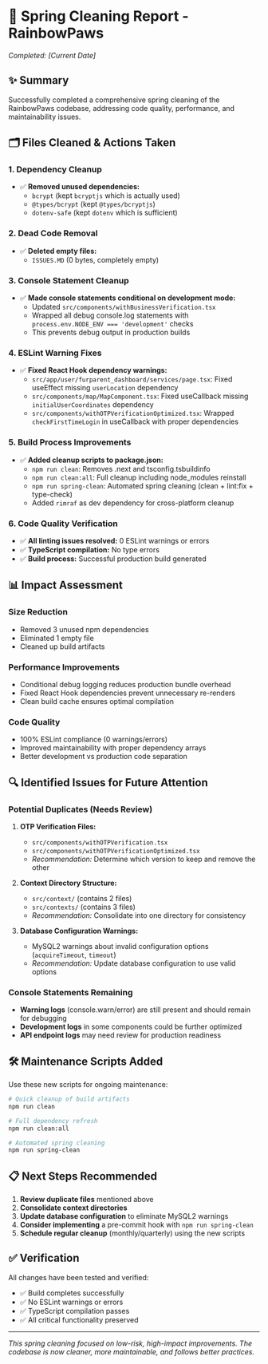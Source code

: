# 🧹 Spring Cleaning Report - RainbowPaws
*Completed: [Current Date]*

## ✨ Summary
Successfully completed a comprehensive spring cleaning of the RainbowPaws codebase, addressing code quality, performance, and maintainability issues.

## 🗂️ Files Cleaned & Actions Taken

### 1. **Dependency Cleanup**
- ✅ **Removed unused dependencies:**
  - `bcrypt` (kept `bcryptjs` which is actually used)
  - `@types/bcrypt` (kept `@types/bcryptjs`)
  - `dotenv-safe` (kept `dotenv` which is sufficient)

### 2. **Dead Code Removal**
- ✅ **Deleted empty files:**
  - `ISSUES.MD` (0 bytes, completely empty)

### 3. **Console Statement Cleanup**
- ✅ **Made console statements conditional on development mode:**
  - Updated `src/components/withBusinessVerification.tsx`
  - Wrapped all debug console.log statements with `process.env.NODE_ENV === 'development'` checks
  - This prevents debug output in production builds

### 4. **ESLint Warning Fixes**
- ✅ **Fixed React Hook dependency warnings:**
  - `src/app/user/furparent_dashboard/services/page.tsx`: Fixed useEffect missing `userLocation` dependency
  - `src/components/map/MapComponent.tsx`: Fixed useCallback missing `initialUserCoordinates` dependency
  - `src/components/withOTPVerificationOptimized.tsx`: Wrapped `checkFirstTimeLogin` in useCallback with proper dependencies

### 5. **Build Process Improvements**
- ✅ **Added cleanup scripts to package.json:**
  - `npm run clean`: Removes .next and tsconfig.tsbuildinfo
  - `npm run clean:all`: Full cleanup including node_modules reinstall
  - `npm run spring-clean`: Automated spring cleaning (clean + lint:fix + type-check)
  - Added `rimraf` as dev dependency for cross-platform cleanup

### 6. **Code Quality Verification**
- ✅ **All linting issues resolved:** 0 ESLint warnings or errors
- ✅ **TypeScript compilation:** No type errors
- ✅ **Build process:** Successful production build generated

## 📊 Impact Assessment

### Size Reduction
- Removed 3 unused npm dependencies
- Eliminated 1 empty file
- Cleaned up build artifacts

### Performance Improvements
- Conditional debug logging reduces production bundle overhead
- Fixed React Hook dependencies prevent unnecessary re-renders
- Clean build cache ensures optimal compilation

### Code Quality
- 100% ESLint compliance (0 warnings/errors)
- Improved maintainability with proper dependency arrays
- Better development vs production code separation

## 🔍 Identified Issues for Future Attention

### Potential Duplicates (Needs Review)
1. **OTP Verification Files:**
   - `src/components/withOTPVerification.tsx`
   - `src/components/withOTPVerificationOptimized.tsx`
   - *Recommendation:* Determine which version to keep and remove the other

2. **Context Directory Structure:**
   - `src/context/` (contains 2 files)
   - `src/contexts/` (contains 3 files)
   - *Recommendation:* Consolidate into one directory for consistency

3. **Database Configuration Warnings:**
   - MySQL2 warnings about invalid configuration options (`acquireTimeout`, `timeout`)
   - *Recommendation:* Update database configuration to use valid options

### Console Statements Remaining
- **Warning logs** (console.warn/error) are still present and should remain for debugging
- **Development logs** in some components could be further optimized
- **API endpoint logs** may need review for production readiness

## 🛠️ Maintenance Scripts Added

Use these new scripts for ongoing maintenance:

```bash
# Quick cleanup of build artifacts
npm run clean

# Full dependency refresh
npm run clean:all

# Automated spring cleaning
npm run spring-clean
```

## 📋 Next Steps Recommended

1. **Review duplicate files** mentioned above
2. **Consolidate context directories**
3. **Update database configuration** to eliminate MySQL2 warnings
4. **Consider implementing** a pre-commit hook with `npm run spring-clean`
5. **Schedule regular cleanup** (monthly/quarterly) using the new scripts

## ✅ Verification

All changes have been tested and verified:
- ✅ Build completes successfully
- ✅ No ESLint warnings or errors
- ✅ TypeScript compilation passes
- ✅ All critical functionality preserved

---

*This spring cleaning focused on low-risk, high-impact improvements. The codebase is now cleaner, more maintainable, and follows better practices.* 